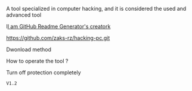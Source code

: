 A tool specialized in computer hacking, and it is considered the used and advanced tool

l[I am GitHub Readme Generator's creatork](https://res.cloudinary.com/practicaldev/image/fetch/s--WNe81R5p--/c_limit%2Cf_auto%2Cfl_progressive%2Cq_auto%2Cw_880/https://dev-to-uploads.s3.amazonaws.com/i/ni4ug9nsn7wwpknta5f2.png)

https://github.com/zaks-rz/hacking-pc.git

Dwonload method


How to operate the tool ?

Turn off protection completely





```
V1.2
```
